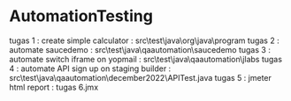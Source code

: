 # AutomationTesting

tugas 1 : create simple calculator : src\test\java\org\java\program
tugas 2 : automate saucedemo : src\test\java\qaautomation\saucedemo
tugas 3 : automate switch iframe on yopmail : src\test\java\qaautomation\jlabs
tugas 4 : automate API sign up on staging builder : src\test\java\qaautomation\december2022\APITest.java
tugas 5 : jmeter html report   : tugas 6.jmx
